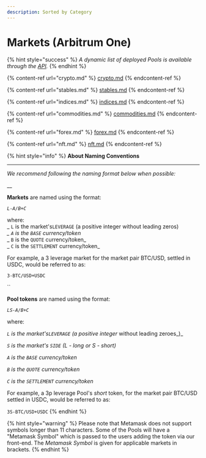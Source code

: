 ```yaml
---
description: Sorted by Category
---
```


# Markets (Arbitrum One)

{% hint style="success" %}
_A dynamic list of deployed Pools is available through the_ [_API_](https://api.tracer.finance/poolsv2/poolList?network=42161)_._
{% endhint %}

{% content-ref url="crypto.md" %}
[crypto.md](crypto.md)
{% endcontent-ref %}

{% content-ref url="stables.md" %}
[stables.md](stables.md)
{% endcontent-ref %}

{% content-ref url="indices.md" %}
[indices.md](indices.md)
{% endcontent-ref %}

{% content-ref url="commodities.md" %}
[commodities.md](commodities.md)
{% endcontent-ref %}

{% content-ref url="forex.md" %}
[forex.md](forex.md)
{% endcontent-ref %}

{% content-ref url="nft.md" %}
[nft.md](nft.md)
{% endcontent-ref %}

{% hint style="info" %}
**About Naming Conventions**

****

_We recommend following the naming format below when possible:_

__

**Markets** are named using the format:

&#x20;  _`L-A/B+C`_

where:\
&#x20;  _   `L` is the market's`LEVERAGE` (a positive integer without leading zeros)_\
&#x20;  _   `A` is the `BASE` currency/token_\
&#x20;  _   `B` is the `QUOTE` currency/token_\
&#x20;  _   `C` is the `SETTLEMENT` currency/token_

For example, a 3 leverage market for the market pair BTC/USD, settled in USDC, would be referred to as:

&#x20;  `3-BTC/USD+USDC`

``

**Pool tokens** are named using the format:

&#x20;  _`LS-A/B+C`_

where:

&#x20;  _`L` is the market's`LEVERAGE` (a positive integer_ without leading zeroes_)_

&#x20;  _`S` is the market's `SIDE` (L - long or S - short)_

&#x20;  _`A` is the `BASE` currency/token_

&#x20;  _`B` is the `QUOTE` currency/token_&#x20;

&#x20;  _`C` is the `SETTLEMENT` currency/token_

For example, a 3p leverage Pool's _short_ token, for the market pair BTC/USD settled in USDC, would be referred to as:

&#x20;  `3S-BTC/USD+USDC`
{% endhint %}

{% hint style="warning" %}
Please note that Metamask does not support symbols longer than 11 characters. Some of the Pools will have a "Metamask Symbol" which is passed to the users adding the token via our front-end. The _Metamask Symbol_ is given for applicable markets in brackets.
{% endhint %}
